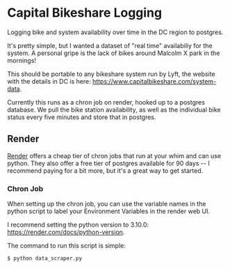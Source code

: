 # Capital Bikeshare Logging
Logging bike and system availability over time in the DC region to postgres.

It's pretty simple, but I wanted a dataset of "real time" availabiliy for the system. A personal gripe is the lack of bikes around Malcolm X park in the mornings!

This should be portable to any bikeshare system run by Lyft, the website with the details in DC is here: https://www.capitalbikeshare.com/system-data.

Currently this runs as a chron job on render, hooked up to a postgres database. We pull the bike station availability, as well as the individual bike status every five minutes and store that in postgres.

## Render
[Render](https://render.com) offers a cheap tier of chron jobs that run at your whim and can use python. They also offer a free tier of postgres available for 90 days -- I recommend paying for a bit more, but it's a great way to get started.

### Chron Job
When setting up the chron job, you can use the variable names in the python script to label your Environment Variables in the render web UI.

I recommend setting the python version to 3.10.0: https://render.com/docs/python-version.

The command to run this script is simple:

```{bash}
$ python data_scraper.py
```